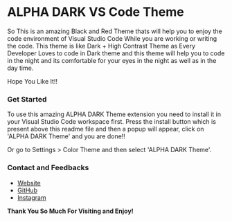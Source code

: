 
# ALPHA DARK VS Code Theme
So This is an amazing Black and Red Theme thats will help you to enjoy the code environment of Visual Studio Code While you are working or writing the code. This theme is like Dark + High Contrast Theme as Every Developer Loves to code in Dark theme and this theme will help you to code in the night and its comfortable for your eyes in the night as well as in the day time.

Hope You Like It!!

### Get Started
To use this amazing ALPHA DARK Theme extension you need to install it in your Visual Studio Code workspace first. Press the install button which is present above this readme file and then a popup will appear, click on 'ALPHA DARK Theme' and you are done!!

Or go to Settings > Color Theme and then select 'ALPHA DARK Theme'.

### Contact and Feedbacks
* [Website](https://www.sachinlohar.ml)
* [GitHub](https://github.com/sachinl0har)
* [Instagram](https://www.instagram.com/sachinl0har/)

**Thank You So Much For Visiting and Enjoy!**